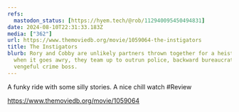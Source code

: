 ```yaml
---
refs:
  mastodon_status: [https://hyem.tech/@rob/112940095450494831]
date: 2024-08-10T22:31:33.183Z
media: ["362"]
url: https://www.themoviedb.org/movie/1059064-the-instigators
title: The Instigators
blurb: Rory and Cobby are unlikely partners thrown together for a heist. But
  when it goes awry, they team up to outrun police, backward bureaucrats, and a
  vengeful crime boss.
---
```


A funky ride with some silly stories. A nice chill watch #Review

https://www.themoviedb.org/movie/1059064
